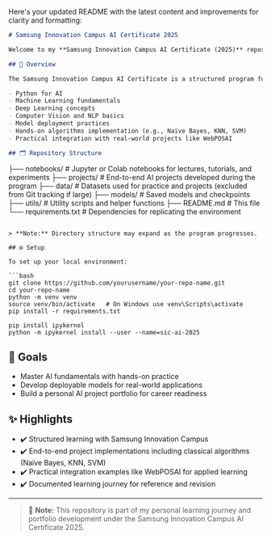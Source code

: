 Here's your updated README with the latest content and improvements for clarity and formatting:

```markdown
# Samsung Innovation Campus AI Certificate 2025

Welcome to my **Samsung Innovation Campus AI Certificate (2025)** repository. This repo contains all coursework, projects, assignments, notes, and experiments completed during the AI certification program.

## 📜 Overview

The Samsung Innovation Campus AI Certificate is a structured program focused on building strong foundations in Artificial Intelligence, including:

- Python for AI  
- Machine Learning fundamentals  
- Deep Learning concepts  
- Computer Vision and NLP basics  
- Model deployment practices  
- Hands-on algorithms implementation (e.g., Naïve Bayes, KNN, SVM)  
- Practical integration with real-world projects like WebPOSAI

## 🗂️ Repository Structure

```

├── notebooks/       # Jupyter or Colab notebooks for lectures, tutorials, and experiments
├── projects/        # End-to-end AI projects developed during the program
├── data/            # Datasets used for practice and projects (excluded from Git tracking if large)
├── models/          # Saved models and checkpoints
├── utils/           # Utility scripts and helper functions
├── README.md        # This file
└── requirements.txt # Dependencies for replicating the environment

````

> **Note:** Directory structure may expand as the program progresses.

## ⚙️ Setup

To set up your local environment:

```bash
git clone https://github.com/yourusername/your-repo-name.git
cd your-repo-name
python -m venv venv
source venv/bin/activate   # On Windows use venv\Scripts\activate
pip install -r requirements.txt

pip install ipykernel
python -m ipykernel install --user --name=sic-ai-2025
````

## 🎯 Goals

* Master AI fundamentals with hands-on practice
* Develop deployable models for real-world applications
* Build a personal AI project portfolio for career readiness

## ✨ Highlights

* ✔️ Structured learning with Samsung Innovation Campus
* ✔️ End-to-end project implementations including classical algorithms (Naïve Bayes, KNN, SVM)
* ✔️ Practical integration examples like WebPOSAI for applied learning
* ✔️ Documented learning journey for reference and revision

---

> 📝 **Note:** This repository is part of my personal learning journey and portfolio development under the Samsung Innovation Campus AI Certificate 2025.


```
